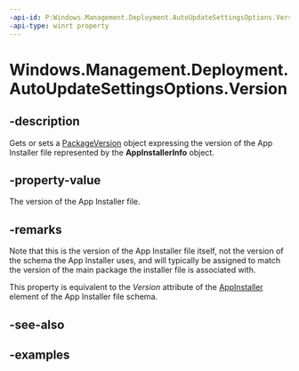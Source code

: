 ```yaml
---
-api-id: P:Windows.Management.Deployment.AutoUpdateSettingsOptions.Version
-api-type: winrt property
---
```


# Windows.Management.Deployment.AutoUpdateSettingsOptions.Version

<!--
public Windows.ApplicationModel.PackageVersion Version { get; set; }
-->


## -description

Gets or sets a [PackageVersion](packageversion.md) object expressing the version of the App Installer file represented by the **AppInstallerInfo** object.

## -property-value

The version of the App Installer file.

## -remarks

Note that this is the version of the App Installer file itself, not the version of the schema the App Installer uses, and will typically be assigned to match the version of the main package the installer file is associated with.

This property is equivalent to the *Version* attribute of the [AppInstaller](/uwp/schemas/appinstallerschema/element-appinstaller) element of the App Installer file schema.

## -see-also

## -examples


